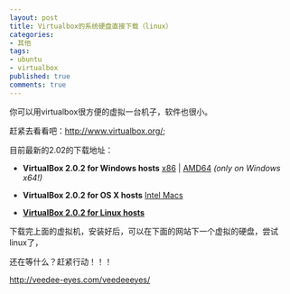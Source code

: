 ```yaml
---
layout: post
title: Virtualbox的系统硬盘直接下载（linux）
categories:
- 其他
tags:
- ubuntu
- virtualbox
published: true
comments: true
---
```

<p><div class="entry-body">
<div>
<div class="item-body">
<div /></div></div></div></p>

<p>你可以用virtualbox很方便的虚拟一台机子，软件也很小。</p>

<p>赶紧去看看吧：<a href="http://www.virtualbox.org/" target="_blank">http://www.virtualbox.org/</a>;</p>

<p>目前最新的2.02的下载地址：
<ul>
	<li><strong>VirtualBox 2.0.2 for Windows hosts</strong> <a href="http://download.virtualbox.org/virtualbox/2.0.2/VirtualBox-2.0.2-36488-Win_x86.msi" target="_blank"><span>x86</span></a> | <a href="http://download.virtualbox.org/virtualbox/2.0.2/VirtualBox-2.0.2-36488-Win_amd64.msi" target="_blank"><span>AMD64</span></a> <em>(only on Windows x64!)</em></li>
</ul>
<ul>
	<li><strong>VirtualBox 2.0.2 for OS X hosts</strong> <a href="http://download.virtualbox.org/virtualbox/2.0.2/VirtualBox-2.0.2-36488-OSX_x86.dmg" target="_blank"><span>Intel Macs</span></a></li>
</ul>
<ul>
	<li><strong><a href="http://www.virtualbox.org/wiki/Linux_Downloads" target="_blank">VirtualBox 2.0.2 for Linux hosts</a></strong></li>
</ul>
下载完上面的虚拟机，安装好后，可以在下面的网站下一个虚拟的硬盘，尝试linux了，</p>

<p>还在等什么？赶紧行动！！！</p>

<p><a href="http://veedee-eyes.com/veedeeeyes/" target="_blank">http://veedee-eyes.com/veedeeeyes/</a>


</p>
